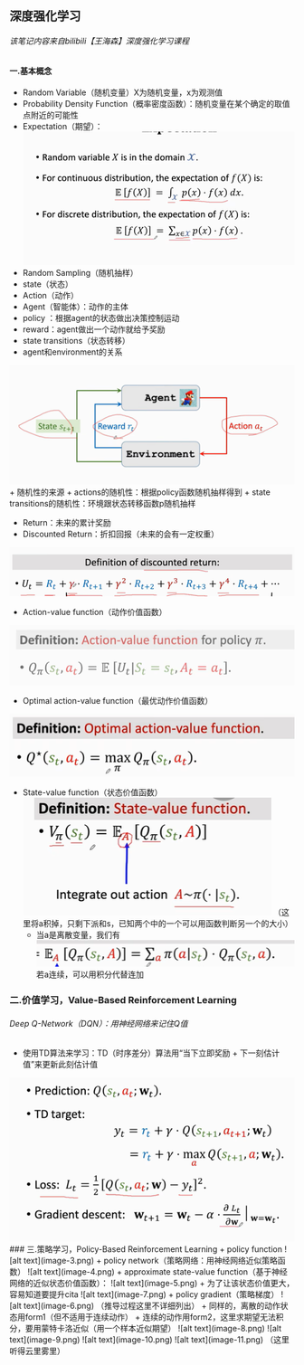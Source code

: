 ## 深度强化学习
###### 该笔记内容来自bilibili【王海森】深度强化学习课程

#### 一.基本概念
+ Random Variable（随机变量）X为随机变量，x为观测值
+ Probability Density Function（概率密度函数）：随机变量在某个确定的取值点附近的可能性
+ Expectation（期望）：
   <img src="屏幕截图 2025-09-26 214307.png">
+ Random Sampling（随机抽样）
+ state（状态）
+ Action（动作）
+ Agent（智能体）：动作的主体
+ policy ：根据agent的状态做出决策控制运动
+ reward：agent做出一个动作就给予奖励
+ state transitions（状态转移）
+ agent和environment的关系
<img src="屏幕截图 2025-09-26 215901.png">
+ 随机性的来源
   + actions的随机性：根据policy函数随机抽样得到
   + state transitions的随机性：环境跟状态转移函数p随机抽样

+ Return：未来的累计奖励
 + Discounted Return：折扣回报（未来的会有一定权重）
  <img src="屏幕截图 2025-09-26 232028.png">

 + Action-value function（动作价值函数）
 <img src="屏幕截图 2025-09-26 232615.png">

 + Optimal action-value function（最优动作价值函数）
<img src="屏幕截图 2025-09-26 232747.png">

 + State-value function（状态价值函数）
  ![alt text](image-1.png)
  （这里将a积掉，只剩下派和s，已知两个中的一个可以用函数判断另一个的大小）
   + 当a是离散变量，我们有
  ![alt text](image-2.png) 
  若a连续，可以用积分代替连加
### 二.价值学习，Value-Based Reinforcement Learning
###### Deep Q-Network（DQN）：用神经网络来记住Q值
+ 使用TD算法来学习：TD（时序差分）算法用“当下立即奖励 + 下一刻估计值”来更新此刻估计值
<img src="image.png">
### 三.策略学习，Policy-Based Reinforcement Learning
+ policy function
![alt text](image-3.png)
+ policy network（策略网络：用神经网络近似策略函数）
![alt text](image-4.png)
+ approximate state-value function（基于神经网络的近似状态价值函数）：
![alt text](image-5.png)
  + 为了让该状态价值更大，容易知道要提升cita
![alt text](image-7.png)
+ policy gradient（策略梯度）
![alt text](image-6.png)
（推导过程这里不详细列出）
  + 同样的，离散的动作状态用form1（但不适用于连续动作）
  + 连续的动作用form2，这里求期望无法积分，要用蒙特卡洛近似（用一个样本近似期望）
  ![alt text](image-8.png)
  ![alt text](image-9.png)
  ![alt text](image-10.png)
  ![alt text](image-11.png)
  （这里听得云里雾里）


